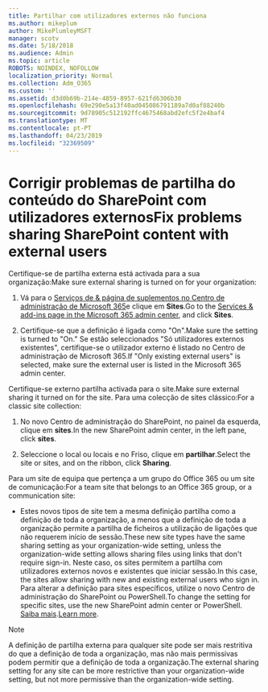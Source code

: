 ```yaml
---
title: Partilhar com utilizadores externos não funciona
ms.author: mikeplum
author: MikePlumleyMSFT
manager: scotv
ms.date: 5/18/2018
ms.audience: Admin
ms.topic: article
ROBOTS: NOINDEX, NOFOLLOW
localization_priority: Normal
ms.collection: Adm_O365
ms.custom: ''
ms.assetid: d3d0b69b-214e-4859-8957-621fd6306b30
ms.openlocfilehash: 69e290e5a13f40ad045086791189a7d0af88240b
ms.sourcegitcommit: 9d78905c512192ffc4675468abd2efc5f2e4baf4
ms.translationtype: MT
ms.contentlocale: pt-PT
ms.lasthandoff: 04/23/2019
ms.locfileid: "32369509"
---
```

# <a name="fix-problems-sharing-sharepoint-content-with-external-users"></a><span data-ttu-id="31c23-102">Corrigir problemas de partilha do conteúdo do SharePoint com utilizadores externos</span><span class="sxs-lookup"><span data-stu-id="31c23-102">Fix problems sharing SharePoint content with external users</span></span>

<span data-ttu-id="31c23-103">Certifique-se de partilha externa está activada para a sua organização:</span><span class="sxs-lookup"><span data-stu-id="31c23-103">Make sure external sharing is turned on for your organization:</span></span>
  
1. <span data-ttu-id="31c23-104">Vá para o [Serviços de &amp; página de suplementos no Centro de administração de Microsoft 365](https://portal.office.com/adminportal/home#/Settings/ServicesAndAddIns)e clique em **Sites**.</span><span class="sxs-lookup"><span data-stu-id="31c23-104">Go to the [Services &amp; add-ins page in the Microsoft 365 admin center](https://portal.office.com/adminportal/home#/Settings/ServicesAndAddIns), and click **Sites**.</span></span>
    
2. <span data-ttu-id="31c23-105">Certifique-se que a definição é ligada como "On".</span><span class="sxs-lookup"><span data-stu-id="31c23-105">Make sure the setting is turned to "On."</span></span> <span data-ttu-id="31c23-106">Se estão seleccionados "Só utilizadores externos existentes", certifique-se o utilizador externo é listado no Centro de administração de Microsoft 365.</span><span class="sxs-lookup"><span data-stu-id="31c23-106">If "Only existing external users" is selected, make sure the external user is listed in the Microsoft 365 admin center.</span></span>
    
<span data-ttu-id="31c23-107">Certifique-se externo partilha activada para o site.</span><span class="sxs-lookup"><span data-stu-id="31c23-107">Make sure external sharing it turned on for the site.</span></span> <span data-ttu-id="31c23-108">Para uma colecção de sites clássico:</span><span class="sxs-lookup"><span data-stu-id="31c23-108">For a classic site collection:</span></span>
  
1. <span data-ttu-id="31c23-109">No novo Centro de administração do SharePoint, no painel da esquerda, clique em **sites**.</span><span class="sxs-lookup"><span data-stu-id="31c23-109">In the new SharePoint admin center, in the left pane, click **sites**.</span></span>
    
2. <span data-ttu-id="31c23-110">Seleccione o local ou locais e no Friso, clique em **partilhar**.</span><span class="sxs-lookup"><span data-stu-id="31c23-110">Select the site or sites, and on the ribbon, click **Sharing**.</span></span>
    
<span data-ttu-id="31c23-111">Para um site de equipa que pertença a um grupo do Office 365 ou um site de comunicação:</span><span class="sxs-lookup"><span data-stu-id="31c23-111">For a team site that belongs to an Office 365 group, or a communication site:</span></span>
  
- <span data-ttu-id="31c23-112">Estes novos tipos de site tem a mesma definição partilha como a definição de toda a organização, a menos que a definição de toda a organização permite a partilha de ficheiros a utilização de ligações que não requerem início de sessão.</span><span class="sxs-lookup"><span data-stu-id="31c23-112">These new site types have the same sharing setting as your organization-wide setting, unless the organization-wide setting allows sharing files using links that don't require sign-in.</span></span> <span data-ttu-id="31c23-113">Neste caso, os sites permitem a partilha com utilizadores externos novos e existentes que iniciar sessão.</span><span class="sxs-lookup"><span data-stu-id="31c23-113">In this case, the sites allow sharing with new and existing external users who sign in.</span></span> <span data-ttu-id="31c23-114">Para alterar a definição para sites específicos, utilize o novo Centro de administração do SharePoint ou PowerShell.</span><span class="sxs-lookup"><span data-stu-id="31c23-114">To change the setting for specific sites, use the new SharePoint admin center or PowerShell.</span></span> <span data-ttu-id="31c23-115">[Saiba mais](https://go.microsoft.com/fwlink/?linkid=871863).</span><span class="sxs-lookup"><span data-stu-id="31c23-115">[Learn more](https://go.microsoft.com/fwlink/?linkid=871863).</span></span>
    
> [!NOTE]
> <span data-ttu-id="31c23-116">A definição de partilha externa para qualquer site pode ser mais restritiva do que a definição de toda a organização, mas não mais permissivas podem permitir que a definição de toda a organização.</span><span class="sxs-lookup"><span data-stu-id="31c23-116">The external sharing setting for any site can be more restrictive than your organization-wide setting, but not more permissive than the organization-wide setting.</span></span> 
  

